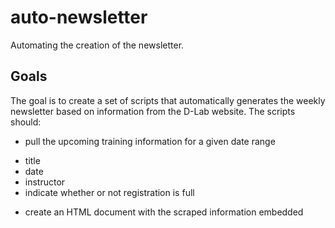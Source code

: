# auto-newsletter
Automating the creation of the newsletter.

## Goals
The goal is to create a set of scripts that automatically generates the weekly newsletter based on information from the D-Lab website. The scripts should:
* pull the upcoming training information for a given date range
- title
- date
- instructor
- indicate whether or not registration is full
* create an HTML document with the scraped information embedded

